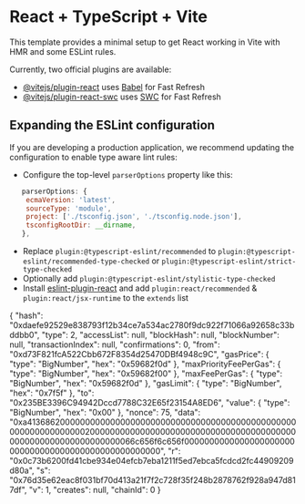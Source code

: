 # React + TypeScript + Vite

This template provides a minimal setup to get React working in Vite with HMR and some ESLint rules.

Currently, two official plugins are available:

- [@vitejs/plugin-react](https://github.com/vitejs/vite-plugin-react/blob/main/packages/plugin-react/README.md) uses [Babel](https://babeljs.io/) for Fast Refresh
- [@vitejs/plugin-react-swc](https://github.com/vitejs/vite-plugin-react-swc) uses [SWC](https://swc.rs/) for Fast Refresh

## Expanding the ESLint configuration

If you are developing a production application, we recommend updating the configuration to enable type aware lint rules:

- Configure the top-level `parserOptions` property like this:

```js
   parserOptions: {
    ecmaVersion: 'latest',
    sourceType: 'module',
    project: ['./tsconfig.json', './tsconfig.node.json'],
    tsconfigRootDir: __dirname,
   },
```

- Replace `plugin:@typescript-eslint/recommended` to `plugin:@typescript-eslint/recommended-type-checked` or `plugin:@typescript-eslint/strict-type-checked`
- Optionally add `plugin:@typescript-eslint/stylistic-type-checked`
- Install [eslint-plugin-react](https://github.com/jsx-eslint/eslint-plugin-react) and add `plugin:react/recommended` & `plugin:react/jsx-runtime` to the `extends` list


{
    "hash": "0xdaefe92529e838793f12b34ce7a534ac2780f9dc922f71066a92658c33bddbb0",
    "type": 2,
    "accessList": null,
    "blockHash": null,
    "blockNumber": null,
    "transactionIndex": null,
    "confirmations": 0,
    "from": "0xd73F821fcA522Cbb672F8354d25470DBf4948c9C",
    "gasPrice": {
        "type": "BigNumber",
        "hex": "0x59682f0d"
    },
    "maxPriorityFeePerGas": {
        "type": "BigNumber",
        "hex": "0x59682f00"
    },
    "maxFeePerGas": {
        "type": "BigNumber",
        "hex": "0x59682f0d"
    },
    "gasLimit": {
        "type": "BigNumber",
        "hex": "0x7f5f"
    },
    "to": "0x235BE3396C94942Dccd7788C32E65f23154A8ED6",
    "value": {
        "type": "BigNumber",
        "hex": "0x00"
    },
    "nonce": 75,
    "data": "0xa4136862000000000000000000000000000000000000000000000000000000000000002000000000000000000000000000000000000000000000000000000000000000066c656f6c656f0000000000000000000000000000000000000000000000000000",
    "r": "0x0c73b6200fd41cbe934e04efcb7eba1211f5ed7ebca5fcdcd2fc44909209d80a",
    "s": "0x76d35e62eac8f031bf70d413a21f7f2c728f35f248b2878762f928a947d817df",
    "v": 1,
    "creates": null,
    "chainId": 0
}